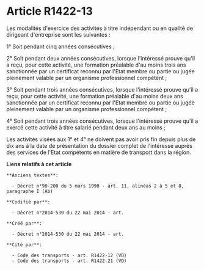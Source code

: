 # Article R1422-13

Les modalités d'exercice des activités à titre indépendant ou en qualité de dirigeant d'entreprise sont les suivantes :

1° Soit pendant cinq années consécutives ;

2° Soit pendant deux années consécutives, lorsque l'intéressé prouve qu'il a reçu, pour cette activité, une formation
préalable d'au moins trois ans sanctionnée par un certificat reconnu par l'Etat membre ou partie ou jugée pleinement valable
par un organisme professionnel compétent ;

3° Soit pendant trois années consécutives, lorsque l'intéressé prouve qu'il a reçu, pour cette activité, une formation
préalable d'au moins deux ans sanctionnée par un certificat reconnu par l'Etat membre ou partie ou jugée pleinement valable
par un organisme professionnel compétent ;

4° Soit pendant trois années consécutives, lorsque l'intéressé prouve qu'il a exercé cette activité à titre salarié pendant
deux ans au moins ;

Les activités visées aux 1° et 4° ne doivent pas avoir pris fin depuis plus de dix ans à la date de présentation du dossier
complet de l'intéressé auprès des services de l'Etat compétents en matière de transport dans la région.

**Liens relatifs à cet article**

	**Anciens textes**:

	  - Décret n°90-200 du 5 mars 1990 - art. 11, alinéas 2 à 5 et 8, paragraphe I (Ab)

	**Codifié par**:

	  - Décret n°2014-530 du 22 mai 2014 - art.

	**Créé par**:

	  - Décret n°2014-530 du 22 mai 2014 - art.

	**Cité par**:

	  - Code des transports - art. R1422-12 (VD)
	  - Code des transports - art. R1422-21 (VD)
